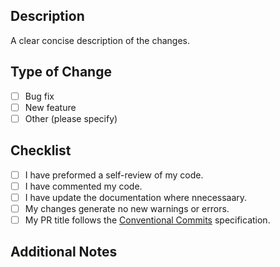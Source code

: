 ## Description

A clear concise description of the changes.

## Type of Change

- [ ] Bug fix
- [ ] New feature
- [ ] Other (please specify)

## Checklist

- [ ] I have preformed a self-review of my code.
- [ ] I have commented my code.
- [ ] I have update the documentation where nnecessaary.
- [ ] My changes generate no new warnings or errors.
- [ ] My PR title follows the [Conventional Commits](https://www.conventionalcommits.org/en/v1.0.0/#specification) specification.

## Additional Notes
